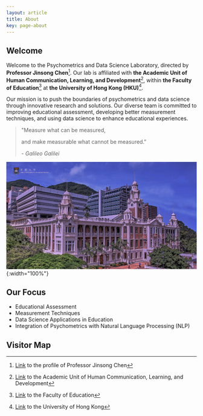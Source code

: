 ```yaml
---
layout: article
title: About
key: page-about
---
```


## Welcome

Welcome to the Psychometrics and Data Science Laboratory, directed by **Professor Jinsong Chen**[^1]. Our lab is affiliated with **the Academic Unit of Human Communication, Learning, and Development**[^2], within **the Faculty of Education**[^3] at **the University of Hong Kong (HKU)**[^4].

[^1]: [Link](https://psychometrics-ds.github.io/people/jinsong-chen.html) to the profile of Professor Jinsong Chen

[^2]: [Link](https://web.edu.hku.hk/unit/human-communication-learning-and-development) to the Academic Unit of Human Communication, Learning, and Development

[^3]: [Link](https://web.edu.hku.hk/) to the Faculty of Education

[^4]: [Link](https://www.hku.hk/) to the University of Hong Kong

Our mission is to push the boundaries of psychometrics and data science through innovative research and solutions. Our diverse team is committed to improving educational assessment, developing better measurement techniques, and using data science to enhance educational experiences.

> "Measure what can be measured,
>
> and make measurable what cannot be measured."
>
> *- Galileo Galilei*

![Image](/assets/main_campus.jpg){:width="100%"}

## Our Focus

- Educational Assessment
- Measurement Techniques
- Data Science Applications in Education
- Integration of Psychometrics with Natural Language Processing (NLP)

## Visitor Map

<script type='text/javascript' id='mapmyvisitors' src='https://mapmyvisitors.com/map.js?cl=ffffff&w=a&t=tt&d=EUClYyiIpYH2Wz9w4-UcoM5u3dpocI_W1Hep9MT-skQ&co=121212&cmo=f19a37&cmn=c15be5'></script>